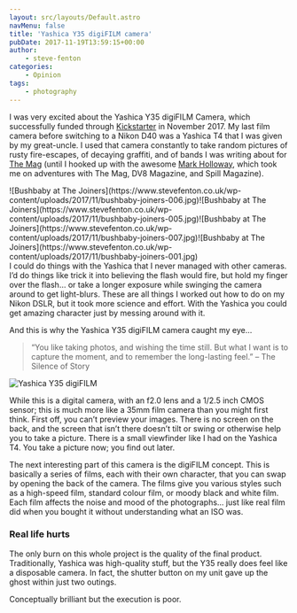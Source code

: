 ```yaml
---
layout: src/layouts/Default.astro
navMenu: false
title: 'Yashica Y35 digiFILM camera'
pubDate: 2017-11-19T13:59:15+00:00
author:
    - steve-fenton
categories:
    - Opinion
tags:
    - photography
---
```


I was very excited about the Yashica Y35 digiFILM Camera, which successfully funded through [Kickstarter](https://www.kickstarter.com/projects/1940283777/expect-the-unexpected-digifilmtm-camera-by-yashica) in November 2017. My last film camera before switching to a Nikon D40 was a Yashica T4 that I was given by my great-uncle. I used that camera constantly to take random pictures of rusty fire-escapes, of decaying graffiti, and of bands I was writing about for [The Mag](https://en.wikipedia.org/wiki/The_Mag_(music_magazine)) (until I hooked up with the awesome [Mark Holloway](http://www.hollowayphotography.co.uk/), which took me on adventures with The Mag, DV8 Magazine, and Spill Magazine).

<div class="four-images">![Bushbaby at The Joiners](https://www.stevefenton.co.uk/wp-content/uploads/2017/11/bushbaby-joiners-006.jpg)![Bushbaby at The Joiners](https://www.stevefenton.co.uk/wp-content/uploads/2017/11/bushbaby-joiners-005.jpg)![Bushbaby at The Joiners](https://www.stevefenton.co.uk/wp-content/uploads/2017/11/bushbaby-joiners-007.jpg)![Bushbaby at The Joiners](https://www.stevefenton.co.uk/wp-content/uploads/2017/11/bushbaby-joiners-001.jpg)</div>I could do things with the Yashica that I never managed with other cameras. I’d do things like trick it into believing the flash would fire, but hold my finger over the flash… or take a longer exposure while swinging the camera around to get light-blurs. These are all things I worked out how to do on my Nikon DSLR, but it took more science and effort. With the Yashica you could get amazing character just by messing around with it.

And this is why the Yashica Y35 digiFILM camera caught my eye…

> “You like taking photos, and wishing the time still. But what I want is to capture the moment, and to remember the long-lasting feel.” – The Silence of Story

![Yashica Y35 digiFILM](https://www.stevefenton.co.uk/wp-content/uploads/2017/11/yashica-y35-digifilm.jpg)

While this is a digital camera, with an f2.0 lens and a 1/2.5 inch CMOS sensor; this is much more like a 35mm film camera than you might first think. First off, you can’t preview your images. There is no screen on the back, and the screen that isn’t there doesn’t tilt or swing or otherwise help you to take a picture. There is a small viewfinder like I had on the Yashica T4. You take a picture now; you find out later.

The next interesting part of this camera is the digiFILM concept. This is basically a series of films, each with their own character, that you can swap by opening the back of the camera. The films give you various styles such as a high-speed film, standard colour film, or moody black and white film. Each film affects the noise and mood of the photographs… just like real film did when you bought it without understanding what an ISO was.

### Real life hurts

The only burn on this whole project is the quality of the final product. Traditionally, Yashica was high-quality stuff, but the Y35 really does feel like a disposable camera. In fact, the shutter button on my unit gave up the ghost within just two outings.

Conceptually brilliant but the execution is poor.